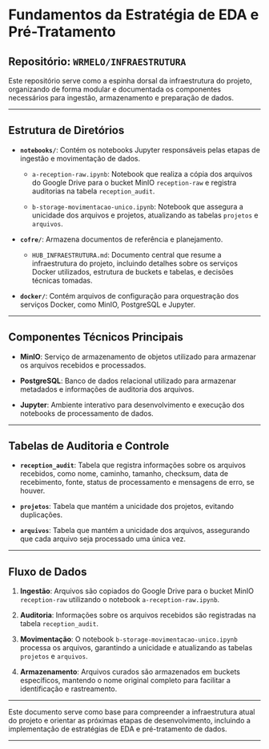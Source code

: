 # Fundamentos da Estratégia de EDA e Pré-Tratamento

##  Repositório: `WRMELO/INFRAESTRUTURA`

Este repositório serve como a espinha dorsal da infraestrutura do projeto, organizando de forma modular e documentada os componentes necessários para ingestão, armazenamento e preparação de dados.

---

## Estrutura de Diretórios

- **`notebooks/`**: Contém os notebooks Jupyter responsáveis pelas etapas de ingestão e movimentação de dados.
    
    - `a-reception-raw.ipynb`: Notebook que realiza a cópia dos arquivos do Google Drive para o bucket MinIO `reception-raw` e registra auditorias na tabela `reception_audit`.
        
    - `b-storage-movimentacao-unico.ipynb`: Notebook que assegura a unicidade dos arquivos e projetos, atualizando as tabelas `projetos` e `arquivos`.
        
- **`cofre/`**: Armazena documentos de referência e planejamento.
    
    - `HUB_INFRAESTRUTURA.md`: Documento central que resume a infraestrutura do projeto, incluindo detalhes sobre os serviços Docker utilizados, estrutura de buckets e tabelas, e decisões técnicas tomadas.
        
- **`docker/`**: Contém arquivos de configuração para orquestração dos serviços Docker, como MinIO, PostgreSQL e Jupyter.
    

---

## Componentes Técnicos Principais

- **MinIO**: Serviço de armazenamento de objetos utilizado para armazenar os arquivos recebidos e processados.
    
- **PostgreSQL**: Banco de dados relacional utilizado para armazenar metadados e informações de auditoria dos arquivos.
    
- **Jupyter**: Ambiente interativo para desenvolvimento e execução dos notebooks de processamento de dados.
    

---

## Tabelas de Auditoria e Controle

- **`reception_audit`**: Tabela que registra informações sobre os arquivos recebidos, como nome, caminho, tamanho, checksum, data de recebimento, fonte, status de processamento e mensagens de erro, se houver.
    
- **`projetos`**: Tabela que mantém a unicidade dos projetos, evitando duplicações.
    
- **`arquivos`**: Tabela que mantém a unicidade dos arquivos, assegurando que cada arquivo seja processado uma única vez.
    

---

## Fluxo de Dados

1. **Ingestão**: Arquivos são copiados do Google Drive para o bucket MinIO `reception-raw` utilizando o notebook `a-reception-raw.ipynb`.
    
2. **Auditoria**: Informações sobre os arquivos recebidos são registradas na tabela `reception_audit`.
    
3. **Movimentação**: O notebook `b-storage-movimentacao-unico.ipynb` processa os arquivos, garantindo a unicidade e atualizando as tabelas `projetos` e `arquivos`.
    
4. **Armazenamento**: Arquivos curados são armazenados em buckets específicos, mantendo o nome original completo para facilitar a identificação e rastreamento.
    

---

Este documento serve como base para compreender a infraestrutura atual do projeto e orientar as próximas etapas de desenvolvimento, incluindo a implementação de estratégias de EDA e pré-tratamento de dados.

---